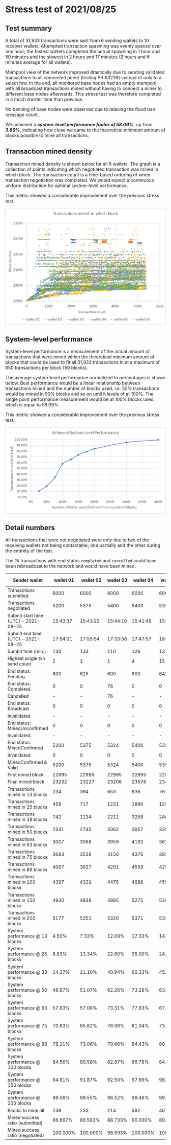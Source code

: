 # Stress test of 2021/08/25

## Test summary

A total of 31,933 transactions were sent from 6 sending wallets to 10 receiver wallets. Attempted transaction spawning was evenly spaced over one hour; the fastest wallets completed the actual spawning in 1 hour and 50 minutes and the slowest in 2 hours and 17 minutes (2 hours and 6 minutes average for all wallets).

Mempool view of the network improved drastically due to sending validated transactions to all connected peers (testing PR #3239) instead of only to a select few. In the end, all monitored base nodes had an empty mempool, with all broadcast transactions mined without having to connect a miner to different base nodes afterwards. This stress test was therefore completed in a much shorter time than previous.

No banning of base nodes were observed due to relaxing the flood ban message count.

We achieved a ***system-level performance factor of 58.09%***, up from ***3.86%***, indicating how close we came to the theoretical minimum amount of blocks possible to mine all transactions.

## Transaction mined density

Transaction mined density is shown below for all 6 wallets. The graph is a collection of points indicating which negotiated transaction was mined in which block. The transaction count is a time-based ordering of when transaction negotiation was completed. We would expect a continuous uniform distribution for optimal system-level performance.

This metric showed a considerable improvement over the previous stress test.

![image-20211216131202862](assets/transaction_mined_density.png)

## System-level performance

System-level performance is a measurement of the actual amount of transactions that were mined within the theoretical minimum amount of blocks that could be used to fit all 31,933 transactions in at a maximum of 650 transactions per block (50 blocks). 

The average system-level performance normalized to percentages is shown below. Best performance would be a linear relationship between transactions mined and the number of blocks used, i.e. 50% transactions would be mined in 50% blocks and so on until it levels of at 100%. The single point performance measurement would be at 100% blocks used, which is equal to 58.09%.

This metric showed a considerable improvement over the previous stress test.

![image-20211216131332495](assets/system_level_performance.png)

## Detail numbers

All transactions that were not negotiated were only due to two of the receiving wallets not being contactable; one partially and the other during the entirety of the test.

The `76` transactions with end status `completed` and `cancelled` could have been rebroadcast to the network and would have been mined.

| Sender wallet                        | wallet 01 | wallet 02 | wallet 03 | wallet 04 | wallet 05 | wallet 06 | Totals or Avg |
| ------------------------------------ | --------- | --------- | --------- | --------- | --------- | --------- | ------------- |
| Transactions submitted               | 6000      | 6000      | 6000      | 6000      | 6000      | 6000      | 36000         |
| Transactions negotiated              | 5200      | 5375      | 5400      | 5400      | 5358      | 5200      | 31933         |
| Submit start time (UTC) - 2021-08-25 | 15:43:37  | 15:43:22  | 15:44:10  | 15:41:49  | 15:50:55  | 15:50:55  | 15:45:48      |
| Submit end time (UTC) - 2021-08-25   | 17:54:01  | 17:55:54  | 17:33:56  | 17:47:57  | 18:07:40  | 17:57:46  | 17:52:52      |
| Sumbit time (min.)                   | 130       | 133       | 110       | 126       | 137       | 122       | 126           |
| Highest single txn send count        | 2         | 1         | 1         | 4         | 15        | 3         | 4             |
| End status: Pending                  | 800       | 625       | 600       | 600       | 642       | 800       | 4067          |
| End status: Completed                | 0         | 0         | 76        | 0         | 0         | 0         | 76            |
| Cancelled                            | -         | -         | 76        | -         | -         | -         | 76            |
| End status: Broadcast                | 0         | 0         | 0         | 0         | 0         | 0         | 0             |
| Invalidated                          | -         | -         | -         | -         | -         | -         | 0             |
| End status: MinedUnconfirmed         | 0         | 0         | 0         | 0         | 0         | 0         | 0             |
| Invalidated                          | -         | -         | -         | -         | -         | -         | 0             |
| End status: MinedConfirmed           | 5200      | 5375      | 5324      | 5400      | 5358      | 5200      | 31857         |
| Invalidated                          | 0         | 0         | 0         | 0         | 0         | 0         | 0             |
| MinedConfirmed & Valid               | 5200      | 5375      | 5324      | 5400      | 5358      | 5200      | 31857         |
| First mined block                    | 22995     | 22995     | 22995     | 22995     | 22997     | 22998     | 22996         |
| Final mined block                    | 23232     | 23227     | 23208     | 23576     | 23463     | 23329     | 23339         |
| Transactions mined in 13 blocks      | 234       | 394       | 653       | 936       | 761       | 459       | 573           |
| Transactions mined in 25 blocks      | 459       | 717       | 1231      | 1890      | 1290      | 617       | 1034          |
| Transactions mined in 38 blocks      | 742       | 1134      | 2211      | 3258      | 2463      | 1286      | 1849          |
| Transactions mined in 50  blocks     | 2541      | 2745      | 3362      | 3957      | 3388      | 2591      | 3097          |
| Transactions mined in 63 blocks      | 3007      | 3068      | 3959      | 4192      | 3623      | 3096      | 3491          |
| Transactions mined in 75 blocks      | 3683      | 3538      | 4156      | 4376      | 3950      | 3778      | 3914          |
| Transactions mined in 88 blocks      | 4067      | 3927      | 4291      | 4559      | 4290      | 4106      | 4207          |
| Transactions mined in 100 blocks     | 4397      | 4331      | 4475      | 4686      | 4551      | 4402      | 4474          |
| Transactions mined in 150 blocks     | 4930      | 4938      | 4995      | 5275      | 5304      | 4975      | 5070          |
| Transactions mined in 200 blocks     | 5177      | 5351      | 5320      | 5371      | 5351      | 5190      | 5293          |
| System performance @ 13 blocks       | 4.50%     | 7.33%     | 12.09%    | 17.33%    | 14.20%    | 8.83%     | 10.71%        |
| System performance @ 25 blocks       | 8.83%     | 13.34%    | 22.80%    | 35.00%    | 24.08%    | 11.87%    | 19.32%        |
| System performance @ 38 blocks       | 14.27%    | 21.10%    | 40.94%    | 60.33%    | 45.97%    | 24.73%    | 34.56%        |
| System performance @ 50 blocks       | 48.87%    | 51.07%    | 62.26%    | 73.28%    | 63.23%    | 49.83%    | 58.09%        |
| System performance @ 63 blocks       | 57.83%    | 57.08%    | 73.31%    | 77.63%    | 67.62%    | 59.54%    | 65.50%        |
| System performance @ 75 blocks       | 70.83%    | 65.82%    | 76.96%    | 81.04%    | 73.72%    | 72.65%    | 73.50%        |
| System performance @ 88 blocks       | 78.21%    | 73.06%    | 79.46%    | 84.43%    | 80.07%    | 78.96%    | 79.03%        |
| System performance @ 100 blocks      | 84.56%    | 80.58%    | 82.87%    | 86.78%    | 84.94%    | 84.65%    | 84.06%        |
| System performance @ 150 blocks      | 94.81%    | 91.87%    | 92.50%    | 97.69%    | 98.99%    | 95.67%    | 95.25%        |
| System performance @ 200 blocks      | 99.56%    | 99.55%    | 98.52%    | 99.46%    | 99.87%    | 99.81%    | 99.46%        |
| Blocks to mine all                   | 238       | 233       | 214       | 582       | 467       | 332       | 344           |
| Mined success ratio (submitted)      | 86.667%   | 89.583%   | 88.733%   | 90.000%   | 89.300%   | 86.667%   | 88.492%       |
| Mined success ratio (negotiated)     | 100.000%  | 100.000%  | 98.593%   | 100.000%  | 100.000%  | 100.000%  | 99.762%       |



